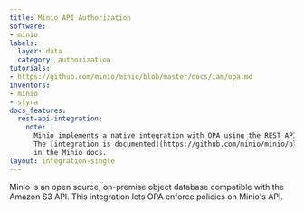 ```yaml
---
title: Minio API Authorization
software:
- minio
labels:
  layer: data
  category: authorization
tutorials:
- https://github.com/minio/minio/blob/master/docs/iam/opa.md
inventors:
- minio
- styra
docs_features:
  rest-api-integration:
    note: |
      Minio implements a native integration with OPA using the REST API.
      The [integration is documented](https://github.com/minio/minio/blob/master/docs/iam/opa.md)
      in the Minio docs.
layout: integration-single
---
```

Minio is an open source, on-premise object database compatible with the Amazon S3 API.  This integration lets OPA enforce policies on Minio's API.
